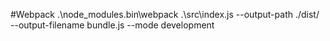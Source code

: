 


#Webpack
.\node_modules\.bin\webpack .\src\index.js --output-path ./dist/ --output-filename bundle.js --mode development

